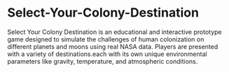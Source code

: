 # Select-Your-Colony-Destination
Select Your Colony Destination is an educational and interactive prototype game designed to simulate the challenges of human colonization on different planets and moons using real NASA data. Players are presented with a variety of destinations.each with its own unique environmental parameters like gravity, temperature, and atmospheric conditions.
